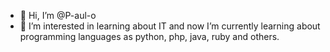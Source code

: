 - 👋 Hi, I’m @P-aul-o
- 👀 I’m interested in learning about IT and now I’m currently learning about programming languages as python, php, java, ruby and others.

<!---
P-aul-o/P-aul-o is a ✨ special ✨ repository because its `README.md` (this file) appears on your GitHub profile.
You can click the Preview link to take a look at your changes.
--->
